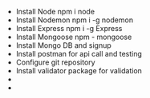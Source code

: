 - Install Node npm i node
- Install Nodemon npm i -g nodemon
- Install Express npm i -g Express
- Install Mongoose npm - mongoose
- Install Mongo DB and signup
- Install postman for api call and testing
- Configure git repository
- Install validator package for validation
- 
- 
